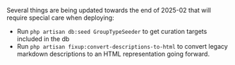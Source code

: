 Several things are being updated towards the end of 2025-02 that will require special
care when deploying:

- Run `php artisan db:seed GroupTypeSeeder` to get curation targets included in the db
- Run `php artisan fixup:convert-descriptions-to-html` to convert legacy markdown descriptions
  to an HTML representation going forward.
